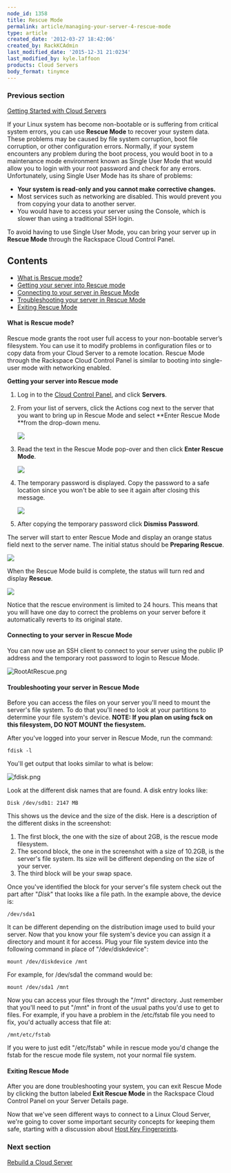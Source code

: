 ```yaml
---
node_id: 1358
title: Rescue Mode
permalink: article/managing-your-server-4-rescue-mode
type: article
created_date: '2012-03-27 18:42:06'
created_by: RackKCAdmin
last_modified_date: '2015-12-31 21:0234'
last_modified_by: kyle.laffoon
products: Cloud Servers
body_format: tinymce
---
```


### Previous section

[Getting Started with Cloud
Servers](https://www.rackspace.com/knowledge_center/article/getting-started-with-cloud-servers-0)

 

If your Linux system has become non-bootable or is suffering from
critical system errors, you can use **Rescue Mode** to recover your
system data. These problems may be caused by file system corruption,
boot file corruption, or other configuration errors. Normally, if your
system encounters any problem during the boot process, you would boot in
to a maintenance mode environment known as Single User Mode that would
allow you to login with your root password and check for any errors.
Unfortunately, using Single User Mode has its share of problems:

-   **Your system is read-only and you cannot make corrective changes.**
-   Most services such as networking are disabled. This would prevent
    you from copying your data to another server.
-   You would have to access your server using the Console, which is
    slower than using a traditional SSH login.

To avoid having to use Single User Mode, you can bring your server up
in **Rescue Mode** through the Rackspace Cloud Control Panel.

Contents
--------

-   [What is Rescue mode?](#What_is_Rescue_mode)
-   [Getting your server into Rescue
    mode](#Getting_your_server_into_Rescue_mode)
-   [Connecting to your server in Rescue
    Mode](#Connecting_to_your_server_in_Rescue_Mode)
-   [Troubleshooting your server in Rescue
    Mode](#Troubleshooting_your_server_in_Rescue_Mode)
-   [Exiting Rescue Mode](#Exiting_Rescue_Mode)

#### **What is Rescue mode?**

Rescue mode grants the root user full access to your non-bootable
server&rsquo;s filesystem. You can use it to modify problems in configuration
files or to copy data from your Cloud Server to a remote location.
Rescue Mode through the Rackspace Cloud Control Panel is similar to
booting into single-user mode with networking enabled.

**Getting your server into Rescue mode**

1.  Log in to the [Cloud Control Panel](https://mycloud.rackspace.com/),
    and click **Servers**.
2.  From your list of servers, click the Actions cog next to the server
    that you want to bring up in Rescue Mode and select **Enter Rescue
    Mode **from the drop-down menu.

    ![](http://www.rackspace.com/knowledge_center/sites/default/files/field/image/Enter%20Rescue%20Mode%20in%20Action%20Cog.png)

3.  Read the text in the Rescue Mode pop-over and then click **Enter
    Rescue Mode**.

    ![](http://www.rackspace.com/knowledge_center/sites/default/files/field/image/Enter%20Rescue%20Mode.png)

4.  The temporary password is displayed. Copy the password to a safe
    location since you won't be able to see it again after closing this
    message.

    ![](http://www.rackspace.com/knowledge_center/sites/default/files/field/image/Rescue%20Mode%20Temporary%20Password_2.png)

5.  After copying the temporary password click **Dismiss Password**.

The server will start to enter Rescue Mode and display an orange status
field next to the server name. The initial status should be **Preparing
Rescue**.

![](http://www.rackspace.com/knowledge_center/sites/default/files/field/image/Preparing%20Rescue%20Mode.png)

When the Rescue Mode build is complete, the status will turn red and
display **Rescue**.

![](http://www.rackspace.com/knowledge_center/sites/default/files/field/image/server_in_rescue.png)

Notice that the rescue environment is limited to 24 hours. This means
that you will have one day to correct the problems on your server before
it automatically reverts to its original state.

#### Connecting to your server in Rescue Mode

You can now use an SSH client to connect to your server using the public
IP address and the temporary root password to login to Rescue Mode.

![RootAtRescue.png](http://c579335.r35.cf2.rackcdn.com/RootAtRescue.png)

#### Troubleshooting your server in Rescue Mode

Before you can access the files on your server you'll need to mount the
server's file system. To do that you'll need to look at your partitions
to determine your file system's device. **NOTE: If you plan on using
fsck on this filesystem, DO NOT MOUNT the fiesystem.**

After you've logged into your server in Rescue Mode, run the command:

    fdisk -l

You'll get output that looks similar to what is below:

![fdisk.png](http://c579335.r35.cf2.rackcdn.com/fdisk.png)

Look at the different disk names that are found. A disk entry looks
like:

    Disk /dev/sdb1: 2147 MB

This shows us the device and the size of the disk. Here is a description
of the different disks in the screenshot:

1.  The first block, the one with the size of about 2GB, is the rescue
    mode filesystem.
2.  The second block, the one in the screenshot with a size of 10.2GB,
    is the server's file system. Its size will be different depending on
    the size of your server.
3.  The third block will be your swap space.

Once you've identified the block for your server's file system check out
the part after "*Disk*" that looks like a file path. In the example
above, the device is:

    /dev/sda1

It can be different depending on the distribution image used to build
your server.  Now that you know your file system's device you can assign
it a directory and mount it for access. Plug your file system device
into the following command in place of "/dev/diskdevice":

    mount /dev/diskdevice /mnt

For example, for /dev/sda1 the command would be:

`mount /dev/sda1 /mnt`

Now you can access your files through the "/mnt" directory. Just
remember that you'll need to put "/mnt" in front of the usual paths
you'd use to get to files. For example, if you have a problem in the
/etc/fstab file you need to fix, you'd actually access that file at:

    /mnt/etc/fstab

If you were to just edit "/etc/fstab" while in rescue mode you'd change
the fstab for the rescue mode file system, not your normal file system.

#### **Exiting Rescue Mode**

After you are done troubleshooting your system, you can exit Rescue Mode
by clicking the button labeled **Exit Rescue Mode** in the Rackspace
Cloud Control Panel on your Server Details page.

Now that we've seen different ways to connect to a Linux Cloud Server,
we're going to cover some important security concepts for keeping them
safe, starting with a discussion about [Host Key
Fingerprints](http://www.rackspace.com/knowledge_center/article/rackspace-cloud-essentials-checking-a-server-s-ssh-host-fingerprint-with-the-web-console).

 

### Next section

[Rebuild a Cloud
Server](https://www.rackspace.com/knowledge_center/article/managing-your-server-rebuild-a-cloud-server)

